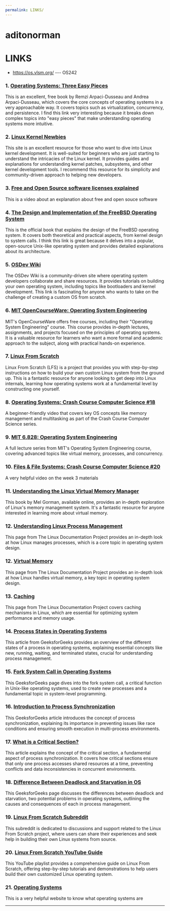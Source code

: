 ```yaml
---
permalink: LINKS/
---
```


# aditonorman 
# LINKS

* <https://os.vlsm.org/> --- OS242

### 1. [Operating Systems: Three Easy Pieces](http://pages.cs.wisc.edu/~remzi/OSTEP/)
This is an excellent, free book by Remzi Arpaci-Dusseau and Andrea Arpaci-Dusseau, which covers the core concepts of operating systems in a very approachable way. It covers topics such as virtualization, concurrency, and persistence. I find this link very interesting because it breaks down complex topics into "easy pieces" that make understanding operating systems more intuitive.

### 2. [Linux Kernel Newbies](https://kernelnewbies.org/)
This site is an excellent resource for those who want to dive into Linux kernel development. It is well-suited for beginners who are just starting to understand the intricacies of the Linux kernel. It provides guides and explanations for understanding kernel patches, subsystems, and other kernel development tools. I recommend this resource for its simplicity and community-driven approach to helping new developers.

### 3. [Free and Open Source software licenses explained](https://www.youtube.com/watch?v=UMIG4KnM8xw&pp=ygUmZnJlZSBzb2Z0d2FyZSBhbmQgb3BlbiBzb3VyY2Ugc29mdHdhcmU%3D)
This is a video about an explanation about free and open souce software

### 4. [The Design and Implementation of the FreeBSD Operating System](https://www.freebsd.org/doc/en_US.ISO8859-1/books/design-44bsd/)
This is the official book that explains the design of the FreeBSD operating system. It covers both theoretical and practical aspects, from kernel design to system calls. I think this link is great because it delves into a popular, open-source Unix-like operating system and provides detailed explanations about its architecture.

### 5. [OSDev Wiki](https://wiki.osdev.org/Main_Page)
The OSDev Wiki is a community-driven site where operating system developers collaborate and share resources. It provides tutorials on building your own operating system, including topics like bootloaders and kernel development. This link is fascinating for anyone who wants to take on the challenge of creating a custom OS from scratch.

### 6. [MIT OpenCourseWare: Operating System Engineering](https://ocw.mit.edu/courses/electrical-engineering-and-computer-science/6-828-operating-system-engineering-fall-2012/)
MIT's OpenCourseWare offers free courses, including their "Operating System Engineering" course. This course provides in-depth lectures, assignments, and projects focused on the principles of operating systems. It is a valuable resource for learners who want a more formal and academic approach to the subject, along with practical hands-on experience.

### 7. [Linux From Scratch](http://www.linuxfromscratch.org/)
Linux From Scratch (LFS) is a project that provides you with step-by-step instructions on how to build your own custom Linux system from the ground up. This is a fantastic resource for anyone looking to get deep into Linux internals, learning how operating systems work at a fundamental level by constructing one yourself.

### 8. [Operating Systems: Crash Course Computer Science #18](https://www.youtube.com/watch?v=26QPDBe-NB8)
A beginner-friendly video that covers key OS concepts like memory management and multitasking as part of the Crash Course Computer Science series.

### 9. [MIT 6.828: Operating System Engineering](https://www.youtube.com/playlist?list=PLUl4u3cNGP61hsJNdULdudlRL493b-XZf)
A full lecture series from MIT's Operating System Engineering course, covering advanced topics like virtual memory, processes, and concurrency.

### 10. [Files & File Systems: Crash Course Computer Science #20](https://www.youtube.com/watch?v=KN8YgJnShPM)
A very helpful video on the week 3 materials

### 11. [Understanding the Linux Virtual Memory Manager](https://www.kernel.org/doc/gorman/html/understand/understand013.html)
This book by Mel Gorman, available online, provides an in-depth exploration of Linux's memory management system. It's a fantastic resource for anyone interested in learning more about virtual memory.

### 12. [Understanding Linux Process Management](https://www.tldp.org/LDP/tlk/kernel/processes.html)
This page from The Linux Documentation Project provides an in-depth look at how Linux manages processes, which is a core topic in operating system design.

### 12. [Virtual Memory](https://www.tldp.org/LDP/tlk/mm/memory.html)
This page from The Linux Documentation Project provides an in-depth look at how Linux handles virtual memory, a key topic in operating system design.

### 13. [Caching](https://www.baeldung.com/linux/file-system-caching)
This page from The Linux Documentation Project covers caching mechanisms in Linux, which are essential for optimizing system performance and memory usage.

### 14. [Process States in Operating Systems](https://www.geeksforgeeks.org/states-of-a-process-in-operating-systems/)
This article from GeeksforGeeks provides an overview of the different states of a process in operating systems, explaining essential concepts like new, running, waiting, and terminated states, crucial for understanding process management.

### 15. [Fork System Call in Operating Systems](https://www.geeksforgeeks.org/fork-system-call-in-operating-system/)
This GeeksforGeeks page dives into the fork system call, a critical function in Unix-like operating systems, used to create new processes and a fundamental topic in system-level programming.

### 16. [Introduction to Process Synchronization](https://www.geeksforgeeks.org/introduction-of-process-synchronization/)
This GeeksforGeeks article introduces the concept of process synchronization, explaining its importance in preventing issues like race conditions and ensuring smooth execution in multi-process environments.

### 17. [What is a Critical Section?](https://www.geeksforgeeks.org/g-fact-70/)
This article explains the concept of the critical section, a fundamental aspect of process synchronization. It covers how critical sections ensure that only one process accesses shared resources at a time, preventing conflicts and data inconsistencies in concurrent environments.

### 18. [Difference Between Deadlock and Starvation in OS](https://www.geeksforgeeks.org/difference-between-deadlock-and-starvation-in-os/)
This GeeksforGeeks page discusses the differences between deadlock and starvation, two potential problems in operating systems, outlining the causes and consequences of each in process management.

### 19. [Linux From Scratch Subreddit](https://www.reddit.com/r/linuxfromscratch/)
This subreddit is dedicated to discussions and support related to the Linux From Scratch project, where users can share their experiences and seek help in building their own Linux systems from source.

### 20. [Linux From Scratch YouTube Guide](https://www.youtube.com/watch?v=685qdaX9YQc&list=PLyc5xVO2uDsA5QPbtj_eYU8J0qrvU6315)
This YouTube playlist provides a comprehensive guide on Linux From Scratch, offering step-by-step tutorials and demonstrations to help users build their own customized Linux operating system.

### 21. [Operating Systems ](https://en.wikipedia.org/wiki/Operating_system)
This is a very helpful website to know what operating systems are
<br>
<hr>
